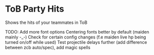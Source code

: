 # ToB Party Hits
Shows the hits of your teammates in ToB


TODO:
Add more font options
Centering fonts better by default (maiden mainly -_-)
Check for certain config changes (f.e maiden live hp being turned on/off while used)
Test projectile delays further (add difference between zcb auto/spec), add magic spells
